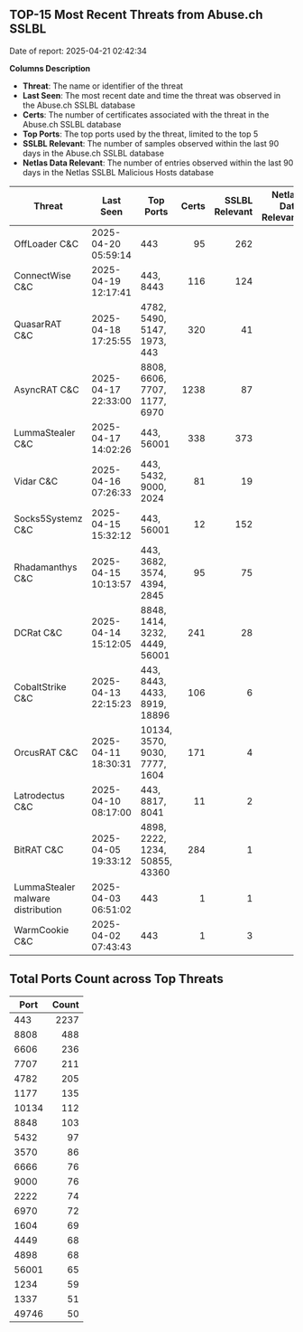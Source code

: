 ## TOP-15 Most Recent Threats from Abuse.ch SSLBL
Date of report: 2025-04-21 02:42:34

**Columns Description**
- **Threat**: The name or identifier of the threat
- **Last Seen**: The most recent date and time the threat was observed in the Abuse.ch SSLBL database
- **Certs**: The number of certificates associated with the threat in the Abuse.ch SSLBL database
- **Top Ports**: The top ports used by the threat, limited to the top 5
- **SSLBL Relevant**: The number of samples observed within the last 90 days in the Abuse.ch SSLBL database
- **Netlas Data Relevant**: The number of entries observed within the last 90 days in the Netlas SSLBL Malicious Hosts database



| Threat                     | Last Seen           | Top Ports          | Certs        | SSLBL Relevant   | Netlas Data Relevant  |
|----------------------------|---------------------|--------------------|-------------:|-----------------:|----------------------:|
| OffLoader C&C              | 2025-04-20 05:59:14 | 443 | 95 | 262 | 1 |
| ConnectWise C&C            | 2025-04-19 12:17:41 | 443, 8443 | 116 | 124 | 2 |
| QuasarRAT C&C              | 2025-04-18 17:25:55 | 4782, 5490, 5147, 1973, 443 | 320 | 41 | 1 |
| AsyncRAT C&C               | 2025-04-17 22:33:00 | 8808, 6606, 7707, 1177, 6970 | 1238 | 87 | 4 |
| LummaStealer C&C           | 2025-04-17 14:02:26 | 443, 56001 | 338 | 373 | 0 |
| Vidar C&C                  | 2025-04-16 07:26:33 | 443, 5432, 9000, 2024 | 81 | 19 | 5 |
| Socks5Systemz C&C          | 2025-04-15 15:32:12 | 443, 56001 | 12 | 152 | 7 |
| Rhadamanthys C&C           | 2025-04-15 10:13:57 | 443, 3682, 3574, 4394, 2845 | 95 | 75 | 0 |
| DCRat C&C                  | 2025-04-14 15:12:05 | 8848, 1414, 3232, 4449, 56001 | 241 | 28 | 0 |
| CobaltStrike C&C           | 2025-04-13 22:15:23 | 443, 8443, 4433, 8919, 18896 | 106 | 6 | 4 |
| OrcusRAT C&C               | 2025-04-11 18:30:31 | 10134, 3570, 9030, 7777, 1604 | 171 | 4 | 0 |
| Latrodectus C&C            | 2025-04-10 08:17:00 | 443, 8817, 8041 | 11 | 2 | 0 |
| BitRAT C&C                 | 2025-04-05 19:33:12 | 4898, 2222, 1234, 50855, 43360 | 284 | 1 | 0 |
| LummaStealer malware distribution | 2025-04-03 06:51:02 | 443 | 1 | 1 | 0 |
| WarmCookie C&C             | 2025-04-02 07:43:43 | 443 | 1 | 3 | 0 |

## Total Ports Count across Top Threats
| Port       | Count      |
|------------|-----------:|
| 443 | 2237 |
| 8808 | 488 |
| 6606 | 236 |
| 7707 | 211 |
| 4782 | 205 |
| 1177 | 135 |
| 10134 | 112 |
| 8848 | 103 |
| 5432 | 97 |
| 3570 | 86 |
| 6666 | 76 |
| 9000 | 76 |
| 2222 | 74 |
| 6970 | 72 |
| 1604 | 69 |
| 4449 | 68 |
| 4898 | 68 |
| 56001 | 65 |
| 1234 | 59 |
| 1337 | 51 |
| 49746 | 50 |